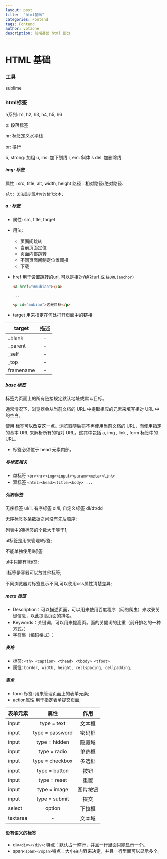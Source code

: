 ```yaml
---
layout: post
title:  "html基础"
categories: Fontend
tags: Fontend
author: votzone
description: 前端基础 html 部分
---
```


# HTML 基础

### 工具
sublime

### html标签

h系列: h1, h2, h3, h4, h5, h6

p: 段落标签

hr: 标签定义水平线

br: 换行

b, strong: 加粗
u, ins: 加下划线
i, em: 斜体
s del: 加删除线

##### img: 标签

属性 : src, title, alt, width, height
路径 : 相对路径/绝对路径.

	alt: 无法显示图片时的替代文本;

##### a : 标签

* 属性: src, title, target
* 用法:
	* 页面间跳转
	* 当前页面定位
	* 页面内部跳转
	* 不同页面间制定位置调换
	* 下载

* href 用于设置跳转的url, 可以是相对/绝对url 或 `锚URL(anchor)`

	``` html
	<a href="#mubiao"></a>

	...

	<p id="mubiao">这是目标</p>
	```
* target 用来指定在何处打开页面中的链接

| target        	| 描述           |
| ------------- 	|:-------------:|
| _blank			| - |
| _parent			| - |
| _self | - |
| _top | - |
| framename | - |

##### base 标签

<base> 标签为页面上的所有链接规定默认地址或默认目标。

通常情况下，浏览器会从当前文档的 URL 中提取相应的元素来填写相对 URL 中的空白。

使用 <base> 标签可以改变这一点。浏览器随后将不再使用当前文档的 URL，而使用指定的基本 URL 来解析所有的相对 URL。这其中包括 a, img , link , form 标签中的 URL。

* <base> 标签必须位于 head 元素内部。



##### 与标签相关

* 单标签 `<br><hr><img><input><param><meta><link>`
* 双标签 `<html><head><title><body> ...`


##### 列表标签

无序标签 ul/li, 有序标签 ol/li, 自定义标签 dl/dt/dd

无序标签多条数据之间没有先后顺序;

列表中的li标签的个数大于等于1;

ul标签是用来管理li标签;

不能单独使用li标签

ul中只能有li标签;

li标签是容器可以放其他标签;

不同浏览器对标签显示不同,可以使用css属性清楚差异;

##### meta 标签
* Description：可以描述页面，可以用来使用百度程序（网络爬虫）来收录关键信息，以此提高页面的排名。
* Keywords：关键词，可以用来提高页。面的关健词的比重（前升排名的一种方式。）
* 字符集（编码格式）：

##### 表格
* 标签: `<th> <caption> <thead> <tbody> <tfoot>`
* 属性: `border, width, height, cellspacing, cellpadding, `

##### 表单

* form 标签: 用来管理页面上的表单元素;
* action属性 用于指定表单提交页面;

| 表单元素      	| 属性          	|作用	|
| ------------- 	|:-------------:|:-------------:|
| input			| type = text |  文本框 |
| input | type = password| 密码框 |
| input | type = hidden|隐藏域 |
| input | type = radio|单选框|
| input | type =  checkbox|多选框|
| input | type =  button|按钮|
| input | type =  reset|重置|
| input | type = image|图片按钮|
| input | type =  submit|提交 |
| select | option | 下拉框|
| textarea | - | 文本域|


#### 没有语义的标签
* div`<div></div>`: 特点：默认占一整行，并且一行里面只能显示一个。
* span`<span></span>`特点：大小由内容来决定，并且一行里面可以显示多个。
